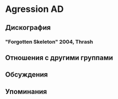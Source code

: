 # Agression AD



## Дискография

### "Forgotten Skeleton" 2004, Thrash




## Отношения с другими группами


## Обсуждения


## Упоминания

